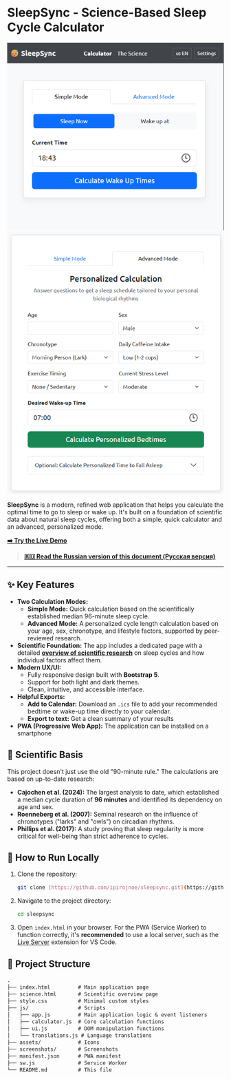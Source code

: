 # SleepSync - Science-Based Sleep Cycle Calculator

<img src="./screenshots/screenshot1.png" alt="Screenshot of the SleepSync application" width="750">
<img src="./screenshots/screenshot2.png" alt="Screenshot of the SleepSync application" width="750">

**SleepSync** is a modern, refined web application that helps you calculate the optimal time to go to sleep or wake up. It's built on a foundation of scientific data about natural sleep cycles, offering both a simple, quick calculator and an advanced, personalized mode.

**[➡️ Try the Live Demo](https://sleepsync.pro)**

> **[🇷🇺 Read the Russian version of this document (Русская версия)](README.ru.md)**

---

## ✨ Key Features

* **Two Calculation Modes:**
    * **Simple Mode:** Quick calculation based on the scientifically established median 96-minute sleep cycle.
    * **Advanced Mode:** A personalized cycle length calculation based on your age, sex, chronotype, and lifestyle factors, supported by peer-reviewed research.
* **Scientific Foundation:** The app includes a dedicated page with a detailed **[overview of scientific research](science.html)** on sleep cycles and how individual factors affect them.
* **Modern UX/UI:**
    * Fully responsive design built with **Bootstrap 5**.
    * Support for both light and dark themes.
    * Clean, intuitive, and accessible interface.
* **Helpful Exports:**
    * **Add to Calendar:** Download an `.ics` file to add your recommended bedtime or wake-up time directly to your calendar.
    * **Export to text:** Get a clean summary of your results
* **PWA (Progressive Web App):** The application can be installed on a smartphone

## 🔬 Scientific Basis

This project doesn't just use the old "90-minute rule." The calculations are based on up-to-date research:

* **Cajochen et al. (2024):** The largest analysis to date, which established a median cycle duration of **96 minutes** and identified its dependency on age and sex.
* **Roenneberg et al. (2007):** Seminal research on the influence of chronotypes ("larks" and "owls") on circadian rhythms.
* **Phillips et al. (2017):** A study proving that sleep regularity is more critical for well-being than strict adherence to cycles.

## 🚀 How to Run Locally

1.  Clone the repository:
    ```bash
    git clone [https://github.com/ipirojnoe/sleepsync.git](https://github.com/ipirojnoe/sleepsync.git)
    ```
2.  Navigate to the project directory:
    ```bash
    cd sleepsync
    ```
3.  Open `index.html` in your browser. For the PWA (Service Worker) to function correctly, it's **recommended** to use a local server, such as the [Live Server](https://marketplace.visualstudio.com/items?itemName=ritwickdey.LiveServer) extension for VS Code.

## 📁 Project Structure
```
.
├── index.html         # Main application page
├── science.html       # Scientific overview page
├── style.css          # Minimal custom styles
├── js/                # Scripts
│   ├── app.js         # Main application logic & event listeners
│   ├── calculator.js  # Core calculation functions
│   ├── ui.js          # DOM manipulation functions
│   └── translations.js # Language translations
├── assets/            # Icons
├── screenshots/       # Screenshots
├── manifest.json      # PWA manifest
├── sw.js              # Service Worker
└── README.md          # This file
```

